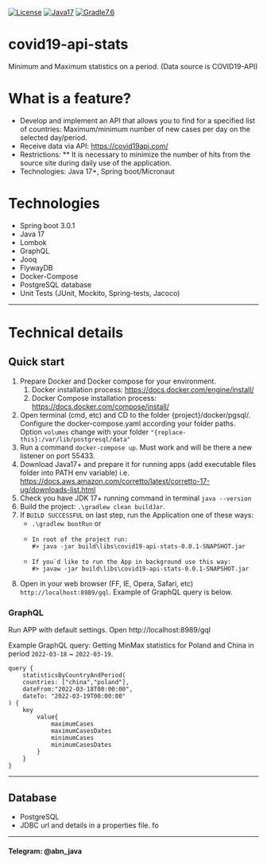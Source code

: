 [![License](https://img.shields.io/badge/License-Apache%202.0-blue.svg)](https://opensource.org/licenses/Apache-2.0)
[![Java17](https://img.shields.io/badge/java-17-blue)](https://img.shields.io/badge/java-17-blue)
[![Gradle7.6](https://img.shields.io/badge/gradle-v7-blue)](https://img.shields.io/badge/gradle-v7-blue)

# covid19-api-stats

Minimum and Maximum statistics on a period.
(Data source is COVID19-API)

# What is a feature?

* Develop and implement an API that allows you to find for a specified list of countries: Maximum/minimum number of new
  cases per day on the selected day/period.
* Receive data via API: https://covid19api.com/
* Restrictions:
  ** It is necessary to minimize the number of hits from the source site during daily use of the application.
* Technologies: Java 17+, Spring boot/Micronaut

# Technologies

* Spring boot 3.0.1
* Java 17
* Lombok
* GraphQL
* Jooq
* FlywayDB
* Docker-Compose
* PostgreSQL database
* Unit Tests (JUnit, Mockito, Spring-tests, Jacoco)

---

# Technical details

## Quick start

1) Prepare Docker and Docker compose for your environment.
    1) Docker installation process: https://docs.docker.com/engine/install/
    2) Docker Compose installation process: https://docs.docker.com/compose/install/
2) Open terminal (cmd, etc) and CD to the folder {project}/docker/pgsql/. Configure the docker-compose.yaml according
   your folder paths. Option `volumes` change with your folder `"{replace-this}:/var/lib/postgresql/data"`
3) Run a command  `docker-compose up`. Must work and will be there a new listener on port 55433.
4) Download Java17+ and prepare it for running apps (add executable files folder into PATH env variable)
   i.e. https://docs.aws.amazon.com/corretto/latest/corretto-17-ug/downloads-list.html
5) Check you have JDK 17+ running command in terminal
   `java --version`
6) Build the project: `.\gradlew clean buildJar`.
7) If `BUILD SUCCESSFUL` on last step, run the Application one of these ways:
    * `.\gradlew bootRun` or
    *     In root of the project run:
          #> java -jar build\libs\covid19-api-stats-0.0.1-SNAPSHOT.jar
    *     If you`d like to run the App in background use this way: 
          #> javaw -jar build\libs\covid19-api-stats-0.0.1-SNAPSHOT.jar

8) Open in your web browser (FF, IE, Opera, Safari, etc) `http://localhost:8989/gql`. Example of GraphQL query is below.

### GraphQL

Run APP with default settings.
Open http://localhost:8989/gql

Example GraphQL query: Getting MinMax statistics for Poland and China in period `2022-03-18` ~ `2022-03-19`.

    query {
        statisticsByCountryAndPeriod(
        countries: ["china","poland"],
        dateFrom:"2022-03-18T00:00:00",
        dateTo: "2022-03-19T00:00:00"
    ) {
        key
            value{
                maximumCases
                maximumCasesDates
                minimumCases
                minimumCasesDates
            }
        }
    }

---

## Database

* PostgreSQL
* JDBC url and details in a properties file. fo

---

#### Telegram: @abn_java

